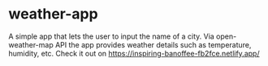 # weather-app

A simple app that lets the user to input the name of a city. Via open-weather-map API the app provides weather details such as temperature, humidity, etc. Check it out on https://inspiring-banoffee-fb2fce.netlify.app/
